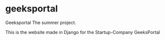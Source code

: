 # geeksportal
Geeksportal 
The summer project.

This is the website made in Django for the Startup-Company GeeksPortal
